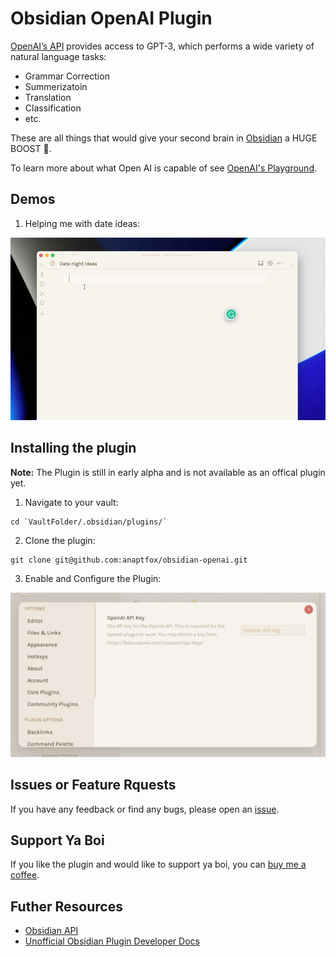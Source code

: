 # Obsidian OpenAI Plugin

[OpenAI’s API](openai.com) provides access to GPT-3, which performs a wide variety of natural language tasks:
- Grammar Correction
- Summerizatoin
- Translation
- Classification
- etc.

These are all things that would give your second brain in [Obsidian](https://obsidian.md/) a HUGE BOOST 🚀.

To learn more about what Open AI is capable of see [OpenAI's Playground](https://beta.openai.com/examples).

## Demos

1. Helping me with date ideas:

![demo.gif](demo.gif)

## Installing the plugin

**Note:** The Plugin is still in early alpha and is not available as an offical plugin yet.

1. Navigate to your vault:

```
cd `VaultFolder/.obsidian/plugins/`
```

2. Clone the plugin:

```
git clone git@github.com:anaptfox/obsidian-openai.git
```

3. Enable and Configure the Plugin:

![configuration](configuration.png)

## Issues or Feature Rquests

If you have any feedback or find any bugs, please open an [issue](https://github.com/anaptfox/obsidian-openai/issues).

## Support Ya Boi

If you like the plugin and would like to support ya boi, you can [buy me a coffee](https://www.buymeacoffee.com/anaptfox).

## Futher Resources

- [Obsidian API](https://github.com/obsidianmd/obsidian-api)
- [Unofficial Obsidian Plugin Developer Docs](https://marcus.se.net/obsidian-plugin-docs/)
